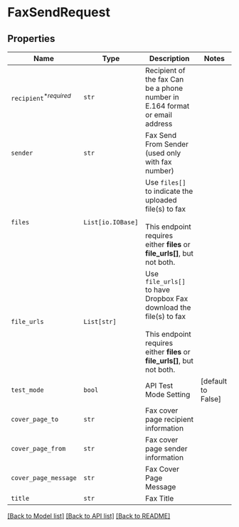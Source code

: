 # FaxSendRequest



## Properties
Name | Type | Description | Notes
------------ | ------------- | ------------- | -------------
| `recipient`<sup>*_required_</sup> | ```str``` |  Recipient of the fax  Can be a phone number in E.164 format or email address  |  |
| `sender` | ```str``` |  Fax Send From Sender (used only with fax number)  |  |
| `files` | ```List[io.IOBase]``` |  Use `files[]` to indicate the uploaded file(s) to fax<br><br>This endpoint requires either **files** or **file_urls[]**, but not both.  |  |
| `file_urls` | ```List[str]``` |  Use `file_urls[]` to have Dropbox Fax download the file(s) to fax<br><br>This endpoint requires either **files** or **file_urls[]**, but not both.  |  |
| `test_mode` | ```bool``` |  API Test Mode Setting  |  [default to False] |
| `cover_page_to` | ```str``` |  Fax cover page recipient information  |  |
| `cover_page_from` | ```str``` |  Fax cover page sender information  |  |
| `cover_page_message` | ```str``` |  Fax Cover Page Message  |  |
| `title` | ```str``` |  Fax Title  |  |

[[Back to Model list]](../README.md#documentation-for-models) [[Back to API list]](../README.md#documentation-for-api-endpoints) [[Back to README]](../README.md)


